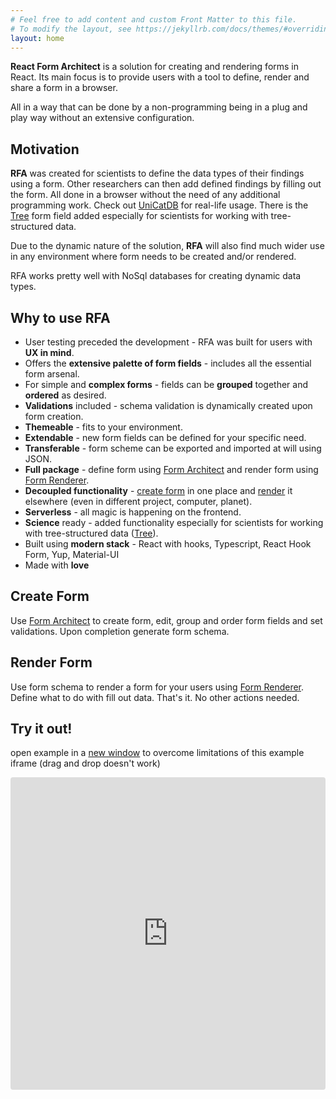 ```yaml
---
# Feel free to add content and custom Front Matter to this file.
# To modify the layout, see https://jekyllrb.com/docs/themes/#overriding-theme-defaults
layout: home
---
```


<style type="text/css">
.iframe_container {
    position: relative;
    padding-bottom: 56.25%; /* 16:9 - this is responsive by adjusting the height according to the width! */
    padding-top: 25px;
    height: 0;
}

.iframe_container iframe {
    position: absolute;
    top: 0;
    left: 0;
    width: 100%;
    height: 100%;
}
</style>

**React Form Architect** is a solution for creating and rendering forms in React. 
Its main focus is to provide users with a tool to define, render and share a form in a browser.

All in a way that can be done by a non-programming being in a plug and play way without an extensive configuration.

## Motivation
**RFA** was created for scientists to define the data types of their findings using a form.
 Other researchers can then add defined findings by filling out the form. All done in a browser without the need of any additional programming work.
Check out [UniCatDB](https://www.unicatdb.org/) for real-life usage. There is the [Tree](tree) form field added especially for scientists for working with tree-structured data.

Due to the dynamic nature of the solution, **RFA** will also find much wider use in any environment where form needs to be created and/or rendered. 

RFA works pretty well with NoSql databases for creating dynamic data types.

## Why to use RFA

* User testing preceded the development - RFA was built for users with **UX in mind**.
* Offers the **extensive palette of form fields** - includes all the essential form arsenal. 
* For simple and **complex forms** - fields can be **grouped** together and **ordered** as desired.
* **Validations** included - schema validation is dynamically created upon form creation.
* **Themeable** - fits to your environment.
* **Extendable** - new form fields can be defined for your specific need.
* **Transferable** - form scheme can be exported and imported at will using JSON.
* **Full package** - define form using [Form Architect](components#form-architect) and render form using [Form Renderer](components#form-renderer).
* **Decoupled functionality** - [create form](components#form-architect) in one place and [render](components#form-renderer) it elsewhere (even in different project, computer, planet).
* **Serverless** - all magic is happening on the frontend.
* **Science** ready - added functionality especially for scientists for working with tree-structured data ([Tree](tree)).
* Built using **modern stack** - React with hooks, Typescript, React Hook Form, Yup, Material-UI
* Made with **love** 

## Create Form
Use [Form Architect](components#form-architect) to create form, edit, group and order form fields and set validations.
Upon completion generate form schema.  

## Render Form
Use form schema to render a form for your users using [Form Renderer](components#form-renderer).
 Define what to do with fill out data. That's it. No other actions needed.

## Try it out!
open example in a [new window](https://nnsrp.csb.app/) to overcome limitations of this example iframe (drag and drop doesn't work)
<div class="iframe_container">
    <iframe src="https://codesandbox.io/embed/twilight-mountain-nnsrp?fontsize=8&hidenavigation=1&theme=light&view=preview"
         style="width:100%; height:500px; border:0; border-radius: 4px; overflow:hidden;"
         title="twilight-mountain-nnsrp"
         allow="accelerometer; ambient-light-sensor; camera; encrypted-media; geolocation; gyroscope; hid; microphone; midi; payment; usb; vr; xr-spatial-tracking"
         sandbox="allow-forms allow-modals allow-popups allow-presentation allow-same-origin allow-scripts"
       ></iframe>
</div>

Make your [First Steps](installation) with **RFA**
{: style="font-size: 120%; text-align: center; margin-top: 100px"}
